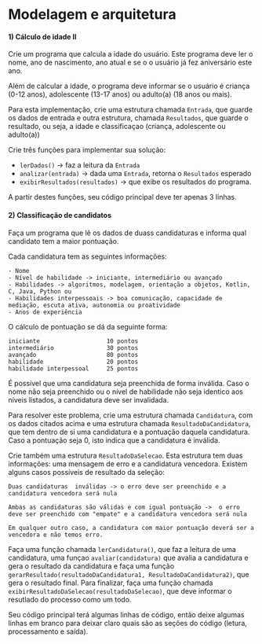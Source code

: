 # Modelagem e arquitetura

#### 1) Cálculo de idade II

Crie um programa que calcula a idade do usuário. Este programa deve ler o nome, ano de nascimento, ano atual e se o o usuário já fez aniversário este ano.

Além de calcular a idade, o programa deve informar se o usuário é criança (0-12 anos), adolescente (13-17 anos) ou adulto(a) (18 anos ou mais).

Para esta implementação, crie uma estrutura chamada `Entrada`, que guarde os dados de entrada e outra estrutura, chamada `Resultados`, que guarde o resultado, ou seja, a idade e classificaçao (criança, adolescente ou adulto(a))

Crie três funções para implementar sua solução:
- `lerDados()` -> faz a leitura da `Entrada`
- `analizar(entrada)` -> dada uma `Entrada`, retorna o `Resultados` esperado
- `exibirResultados(resultados)` -> que exibe os resultados do programa.

A partir destes funções, seu código principal deve ter apenas 3 linhas.

#### 2) Classificação de candidatos

Faça um programa que lê os dados de duass candidaturas e informa qual candidato tem a maior pontuação.

Cada candidatura tem as seguintes informações:

```
- Nome
- Nível de habilidade -> iniciante, intermediário ou avançado
- Habilidades -> algoritmos, modelagem, orientação a objetos, Kotlin, C, Java, Python ou 
- Habilidades interpessoais -> boa comunicação, capacidade de mediação, escuta ativa, autonomia ou proatividade
- Anos de experiência
```

O cálculo de pontuação se dá da seguinte forma:

```
iniciante                   10 pontos
intermediário               30 pontos
avançado                    80 pontos
habilidade                  20 pontos
habilidade interpessoal     25 pontos
```

É possível que uma candidatura seja preenchida de forma inválida. Caso o nome não seja preenchido ou o nível de habilidade não seja identico aos níveis listados, a candidatura deve ser invalidada.

Para resolver este problema, crie uma estrutura chamada `Candidatura`, com os dados citados acima e uma estrutura chamada `ResultadoDaCandidatura`, que tem dentro de si uma candidatura e a pontuação daquela candidatura. Caso a pontuação seja 0, isto indica que a candidatura é inválida. 

Crie também uma estrutura `ResultadoDaSelecao`. Esta estrutura tem duas informações: uma mensagem de erro e a candidatura vencedora. Existem alguns casos possíveis de resultado da seleção:

```
Duas candidaturas  inválidas -> o erro deve ser preenchido e a candidatura vencedora será nula

Ambas as candidaturas são válidas e com igual pontuação ->  o erro deve ser preenchido com "empate" e a candidatura vencedora será nula

Em qualquer outro caso, a candidatura com maior pontuação deverá ser a vencedora e não temos erro.
```

Faça uma função chamada `lerCandidatura()`, que faz a leitura de uma candidatura, uma funçao `avaliar(candidatura)` que avalia a candidatura e gera o resultado da candidatura e faça uma função `gerarResultado(resultadoDaCandidatura1, ResultadoDaCandidatura2)`, que gera o resultado final. Para finalizar, faça uma função chamada `exibirResultadoDaSelecao(resultadoDaSelecao)`, que deve informar o resutlado do processo como um todo.

Seu código principal terá algumas linhas de código, então deixe algumas linhas em branco para deixar claro quais são as seções do código (letura, processamento e saída).